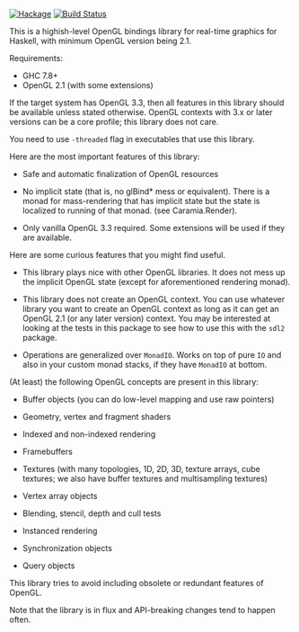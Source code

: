 [![Hackage](https://img.shields.io/hackage/v/caramia.svg)](https://hackage.haskell.org/package/caramia)
[![Build Status](https://travis-ci.org/Noeda/caramia.svg?branch=master)](https://travis-ci.org/Noeda/caramia)

This is a highish-level OpenGL bindings library for real-time graphics for
Haskell, with minimum OpenGL version being 2.1.

Requirements:

  * GHC 7.8+
  * OpenGL 2.1 (with some extensions)

If the target system has OpenGL 3.3, then all features in this library should
be available unless stated otherwise. OpenGL contexts with 3.x or later
versions can be a core profile; this library does not care.

You need to use `-threaded` flag in executables that use this library.

Here are the most important features of this library:

  * Safe and automatic finalization of OpenGL resources

  * No implicit state (that is, no glBind* mess or equivalent). There is a
    monad for mass-rendering that has implicit state but the state is localized
    to running of that monad. (see Caramia.Render).

  * Only vanilla OpenGL 3.3 required. Some extensions will be used if they are
    available.

Here are some curious features that you might find useful.

  * This library plays nice with other OpenGL libraries. It does not mess up
    the implicit OpenGL state (except for aforementioned rendering monad).

  * This library does not create an OpenGL context. You can use whatever
    library you want to create an OpenGL context as long as it can get an
    OpenGL 2.1 (or any later version) context. You may be interested at looking
    at the tests in this package to see how to use this with the `sdl2`
    package.

  * Operations are generalized over `MonadIO`. Works on top of pure `IO` and
    also in your custom monad stacks, if they have `MonadIO` at bottom.

(At least) the following OpenGL concepts are present in this library:

  * Buffer objects (you can do low-level mapping and use raw pointers)

  * Geometry, vertex and fragment shaders

  * Indexed and non-indexed rendering

  * Framebuffers

  * Textures (with many topologies, 1D, 2D, 3D, texture arrays, cube textures;
    we also have buffer textures and multisampling textures)

  * Vertex array objects

  * Blending, stencil, depth and cull tests

  * Instanced rendering

  * Synchronization objects

  * Query objects

This library tries to avoid including obsolete or redundant features of OpenGL.

Note that the library is in flux and API-breaking changes tend to happen
often.

